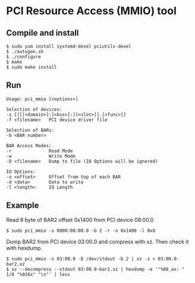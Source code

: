 # PCI Resource Access (MMIO) tool

## Compile and install

```
$ sudo yum install systemd-devel pciutils-devel
$ ./autogen.sh
$ ./configure
$ make
$ sudo make install
```

## Run

```
Usage: pci_mmio [<options>]

Selection of devices:
-s [[[[<domain>]:]<bus>]:][<slot>][.[<func>]]
-f <filename>   PCI device driver file

Selection of BARs:
-b <BAR number>

BAR Access Modes:
-r              Read Mode
-w              Write Mode
-D <filename>   Dump to file (IO Options will be ignored)

IO Options:
-o <offset>     Offset from top of each BAR
-d <data>       Data to write
-l <length>     IO Length
```

## Example

Read 8 byte of BAR2 offset 0x1400 from PCI device 08:00.0
```
$ sudo pci_mmio -s 0000:08:00.0 -b 2 -r -o 0x1400 -l 0x8
```

Dump BAR2 from PCI device 03:00.0 and compress with xz. Then check it with hexdump.
```
$ sudo pci_mmio -s 03:00.0 -D /dev/stdout -b 2 | xz -z > 03:00.0-bar2.xz
$ xz --decompress --stdout 03:00.0-bar2.xz | hexdump -e '"%08_ax: " 1/8 "%016x" "\n"' | less
```
